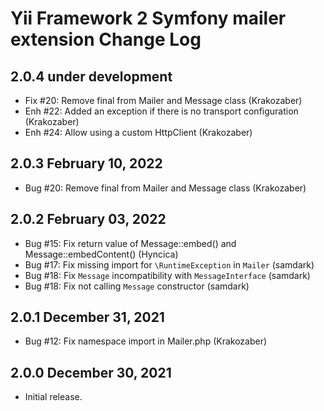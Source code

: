 Yii Framework 2 Symfony mailer extension Change Log
================================================

2.0.4 under development
-----------------------

- Fix #20: Remove final from Mailer and Message class (Krakozaber)
- Enh #22: Added an exception if there is no transport configuration (Krakozaber)
- Enh #24: Allow using a custom HttpClient  (Krakozaber)


2.0.3 February 10, 2022
-----------------------

- Bug #20: Remove final from Mailer and Message class (Krakozaber)


2.0.2 February 03, 2022
-----------------------

- Bug #15: Fix return value of Message::embed() and Message::embedContent() (Hyncica)
- Bug #17: Fix missing import for `\RuntimeException` in `Mailer` (samdark)
- Bug #18: Fix `Message` incompatibility with `MessageInterface` (samdark)
- Bug #18: Fix not calling `Message` constructor (samdark)


2.0.1 December 31, 2021
-----------------------

- Bug #12: Fix namespace import in Mailer.php (Krakozaber)


2.0.0 December 30, 2021
-----------------------

- Initial release.

